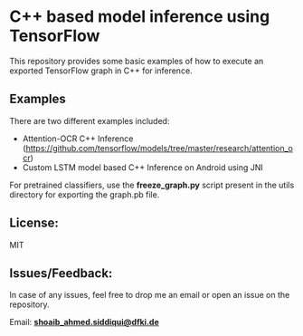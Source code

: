 # C++ based model inference using TensorFlow

This repository provides some basic examples of how to execute an exported TensorFlow graph in C++ for inference.

## Examples

There are two different examples included:

+ Attention-OCR C++ Inference (https://github.com/tensorflow/models/tree/master/research/attention_ocr)
+ Custom LSTM model based C++ Inference on Android using JNI

For pretrained classifiers, use the **freeze_graph.py** script present in the utils directory for exporting the graph.pb file.

## License:

MIT

## Issues/Feedback:

In case of any issues, feel free to drop me an email or open an issue on the repository.

Email: **shoaib_ahmed.siddiqui@dfki.de**